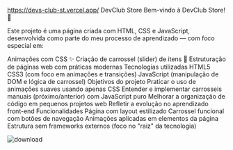 https://devs-club-st.vercel.app/
DevClub Store
Bem-vindo à DevClub Store! 🚀

Este projeto é uma página criada com HTML, CSS e JavaScript, desenvolvida como parte do meu processo de aprendizado — com foco especial em:

Animações com CSS ✨
Criação de carrossel (slider) de itens 🗾️
Estruturação de páginas web com práticas modernas
Tecnologias utilizadas
HTML5
CSS3 (com foco em animações e transições)
JavaScript (manipulação de DOM e lógica de carrossel)
Objetivos do projeto
Praticar o uso de animações suaves usando apenas CSS
Entender e implementar carrosseis manuais (próximo/anterior) com JavaScript puro
Melhorar a organização de código em pequenos projetos web
Refletir a evolução no aprendizado front-end
Funcionalidades
Página com layout estilizado
Carrossel funcional com botões de navegação
Animações aplicadas em elementos da página
Estrutura sem frameworks externos (foco no "raiz" da tecnologia)




![download](https://github.com/user-attachments/assets/3567bba0-82d0-4ac4-b938-fd8f1a84660d)
